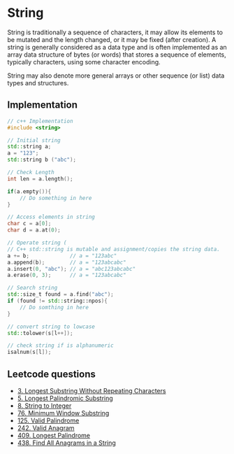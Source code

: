 # String

String is traditionally a sequence of characters, it may allow its elements to be mutated and the length changed, or it may be fixed (after creation). A string is generally considered as a data type and is often implemented as an array data structure of bytes (or words) that stores a sequence of elements, typically characters, using some character encoding. 

String may also denote more general arrays or other sequence (or list) data types and structures.

## Implementation
```c++
// c++ Implementation
#include <string>

// Initial string
std::string a;
a = "123";
std::string b ("abc");

// Check Length
int len = a.length();

if(a.empty()){
    // Do something in here
}

// Access elements in string
char c = a[0];
char d = a.at(0);

// Operate string (
// C++ std::string is mutable and assignment/copies the string data.
a += b;             // a = "123abc"
a.append(b);        // a = "123abcabc"
a.insert(0, "abc"); // a = "abc123abcabc"
a.erase(0, 3);      // a = "123abcabc"

// Search string
std::size_t found = a.find("abc");
if (found != std::string::npos){
    // Do somthing in here
}

// convert string to lowcase
std::tolower(s[l++]);

// check string if is alphanumeric
isalnum(s[l]);
```

## Leetcode questions
- [3. Longest Substring Without Repeating Characters](../leetcode_questions/3_longest_substring_without_repeating_characters.md)
- [5. Longest Palindromic Substring](../leetcode_questions/5_longest_palindromic_substring.md)
- [8. String to Integer](../leetcode_questions/8_string_to_integer.md)
- [76. Minimum Window Substring](../leetcode_questions/76_minimum_window_substring.md)
- [125. Valid Palindrome](../leetcode_questions/125_valid_palindrome.md)
- [242. Valid Anagram](../leetcode_questions/242_valid_anagram.md)
- [409. Longest Palindrome](../leetcode_questions/409_longest_palindrome.md)
- [438. Find All Anagrams in a String](../leetcode_questions/438_find_all_anagrams_in_a_string.md)